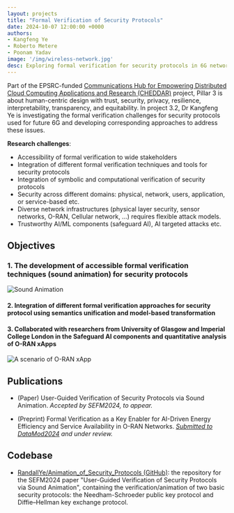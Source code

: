 ```yaml
---
layout: projects
title: "Formal Verification of Security Protocols"
date: 2024-10-07 12:00:00 +0000
authors:
- Kangfeng Ye
- Roberto Metere
- Poonam Yadav
image: '/img/wireless-network.jpg'
desc: Exploring formal verification for security protocols in 6G networks.
---
```


Part of the EPSRC-funded [Communications Hub for Empowering Distributed Cloud Computing Applications and Research (CHEDDAR)](https://cheddarhub.org/) project, Pillar 3 is about human-centric design with trust, security, privacy, resilience, interpretability, transparency, and equitability. In project 3.2, Dr Kangfeng Ye is investigating the formal verification challenges for security protocols used for future 6G and developing corresponding approaches to address these issues.

**Research challenges**:

- Accessibility of formal verification to wide stakeholders
- Integration of different formal verification techniques and tools for security protocols
- Integration of symbolic and computational verification of security protocols
- Security across different domains: physical, network, users, application, or service-based etc. 
- Diverse network infrastructures (physical layer security, sensor networks, O-RAN, Cellular network, ...) requires flexible attack models.
- Trustworthy AI/ML components (safeguard AI), AI targeted attacks etc.


## Objectives

### 1. The development of accessible formal verification techniques (sound animation) for security protocols

<img src="/img/projects/cheddar-pillar-3_2-sound-animation.png" alt="Sound Animation" class="center" style="max-width: 800px;">

#### 2. Integration of different formal verification approaches for security protocol using semantics unification and model-based transformation

#### 3. Collaborated with researchers from University of Glasgow and Imperial College London in the Safeguard AI components and quantitative analysis of O-RAN xApps 

<img src="/img/projects/cheddar-pillar-3_2-xapp.png" alt="A scenario of O-RAN xApp" class="center" style="max-width: 600px;">

## Publications

- (Paper) User-Guided Verification of Security Protocols via Sound Animation. *Accepted by SEFM2024, to appear.*

- (Preprint) Formal Verification as a Key Enabler for AI-Driven Energy Efficiency and Service Availability in O-RAN Networks. *[Submitted to DataMod2024](https://datamod2024.github.io/) and under review.*


## Codebase

- [RandallYe/Animation_of_Security_Protocols (GitHub)](https://github.com/RandallYe/Animation_of_Security_Protocols): the repository for the SEFM2024 paper "User-Guided Verification of Security Protocols via Sound Animation", containing the verification/animation of two basic security protocols: the Needham-Schroeder public key protocol and Diffie–Hellman key exchange protocol.